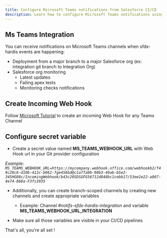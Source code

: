 ```yaml
---
title: Configure Microsoft Teams notifications from Salesforce CI/CD
description: Learn how to configure Microsoft Teams notifications using Web Hooks
---
```

<!-- markdownlint-disable MD013 -->

## Ms Teams Integration

You can receive notifications on Microsoft Teams channels when sfdx-hardis events are happening:

- Deployment from a major branch to a major Salesforce org (ex: integration git branch to Integration Org)
- Salesforce org monitoring
  - Latest updates
  - Failing apex tests
  - Monitoring checks notifications

## Create Incoming Web Hook

Follow [Microsoft Tutorial](https://learn.microsoft.com/en-us/microsoftteams/platform/webhooks-and-connectors/how-to/add-incoming-webhook?tabs=dotnet) to create an incoming Web Hook for any Teams Channel

## Configure secret variable

- Create a secret value named **MS_TEAMS_WEBHOOK_URL** with Web Hook url in your Git provider configuration

_Example: `MS_TEAMS_WEBHOOK_URL=https://mycompany.webhook.office.com/webhookb2/f49c28c6-d10b-412c-b961-fge456bd@c1a7fa9b-90b3-49ab-b5e2-345HG88c/IncomingWebhook/b43c20SDSGFG56712d848bc1cebb17/53ee2e22-a867-4e74-868a-F3fs3935`_

- Additionally, you can create branch-scoped channels by creating new channels and create appropriate variables
  - Example: Channel _#notifs-sfdx-hardis-integration_ and variable **MS_TEAMS_WEBHOOK_URL_INTEGRATION**

- Make sure all those variables are visible in your CI/CD pipelines

That's all, you're all set !


